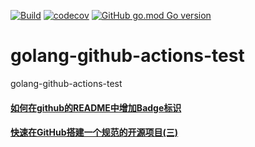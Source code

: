 [![Build](https://github.com/dudu2023/golang-github-actions-test/actions/workflows/test.yaml/badge.svg)](https://github.com/dudu2023/golang-github-actions-test/actions/workflows/test.yaml)<!-- 这个徽章添加参考： https://docs.github.com/zh/actions/monitoring-and-troubleshooting-workflows/adding-a-workflow-status-badge -->
[![codecov](https://codecov.io/gh/dudu2023/golang-github-actions-test/branch/main/graph/badge.svg?token=QKVKEWUDH9)](https://codecov.io/gh/dudu2023/golang-github-actions-test)
[![GitHub go.mod Go version](https://img.shields.io/github/go-mod/go-version/dudu2023/golang-github-actions-test)](https://github.com/dudu2023/golang-github-actions-test/blob/main/go.mod)

# golang-github-actions-test
golang-github-actions-test

#### [如何在github的README中增加Badge标识](https://blog.csdn.net/qq_33204709/article/details/110530471)
#### [快速在GitHub搭建一个规范的开源项目(三)](https://blog.csdn.net/qq_35211818/article/details/104802853)
